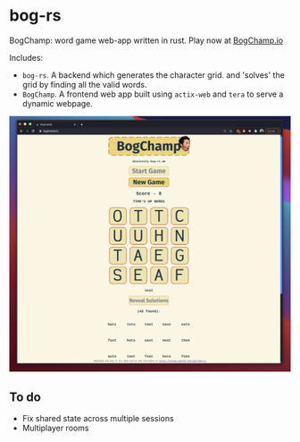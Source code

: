 # bog-rs
BogChamp: word game web-app written in rust.
Play now at [BogChamp.io](bogchamp.io)

Includes: 
 - `bog-rs`. A backend which generates the character grid. and 'solves' the grid by finding all the valid words.
 - `BogChamp`. A frontend web app built using `actix-web` and `tera` to serve a dynamic webpage. 

![BogChamp](https://github.com/For-The-Wolf/bog-rs/blob/master/readme_images/boggers.png)

## To do
 - Fix shared state across multiple sessions
 - Multiplayer rooms

